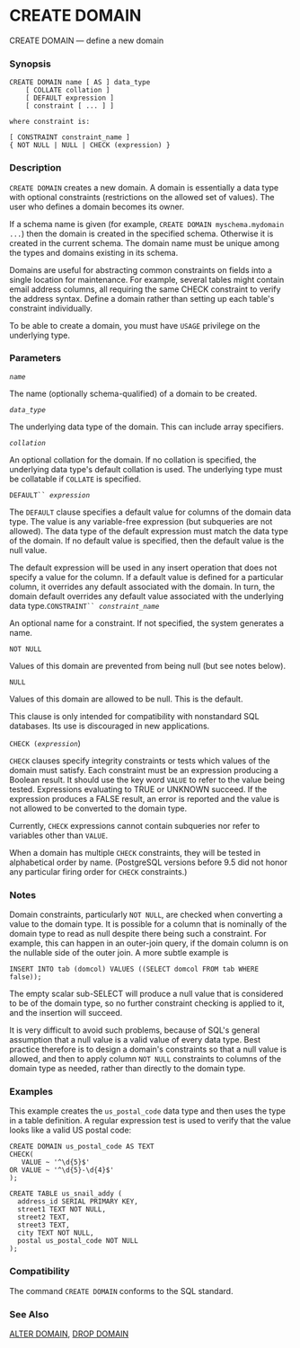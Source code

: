 # CREATE DOMAIN

CREATE DOMAIN — define a new domain

### Synopsis

```
CREATE DOMAIN name [ AS ] data_type
    [ COLLATE collation ]
    [ DEFAULT expression ]
    [ constraint [ ... ] ]

where constraint is:

[ CONSTRAINT constraint_name ]
{ NOT NULL | NULL | CHECK (expression) }
```

### Description

`CREATE DOMAIN` creates a new domain. A domain is essentially a data type with optional constraints (restrictions on the allowed set of values). The user who defines a domain becomes its owner.

If a schema name is given (for example, `CREATE DOMAIN myschema.mydomain ...`) then the domain is created in the specified schema. Otherwise it is created in the current schema. The domain name must be unique among the types and domains existing in its schema.

Domains are useful for abstracting common constraints on fields into a single location for maintenance. For example, several tables might contain email address columns, all requiring the same CHECK constraint to verify the address syntax. Define a domain rather than setting up each table's constraint individually.

To be able to create a domain, you must have `USAGE` privilege on the underlying type.

### Parameters

_`name`_

The name (optionally schema-qualified) of a domain to be created.

_`data_type`_

The underlying data type of the domain. This can include array specifiers.

_`collation`_

An optional collation for the domain. If no collation is specified, the underlying data type's default collation is used. The underlying type must be collatable if `COLLATE` is specified.

`DEFAULT`` `_`expression`_

The `DEFAULT` clause specifies a default value for columns of the domain data type. The value is any variable-free expression (but subqueries are not allowed). The data type of the default expression must match the data type of the domain. If no default value is specified, then the default value is the null value.

The default expression will be used in any insert operation that does not specify a value for the column. If a default value is defined for a particular column, it overrides any default associated with the domain. In turn, the domain default overrides any default value associated with the underlying data type.`CONSTRAINT`` `_`constraint_name`_

An optional name for a constraint. If not specified, the system generates a name.

`NOT NULL`

Values of this domain are prevented from being null (but see notes below).

`NULL`

Values of this domain are allowed to be null. This is the default.

This clause is only intended for compatibility with nonstandard SQL databases. Its use is discouraged in new applications.

`CHECK (`_`expression`_)

`CHECK` clauses specify integrity constraints or tests which values of the domain must satisfy. Each constraint must be an expression producing a Boolean result. It should use the key word `VALUE` to refer to the value being tested. Expressions evaluating to TRUE or UNKNOWN succeed. If the expression produces a FALSE result, an error is reported and the value is not allowed to be converted to the domain type.

Currently, `CHECK` expressions cannot contain subqueries nor refer to variables other than `VALUE`.

When a domain has multiple `CHECK` constraints, they will be tested in alphabetical order by name. (PostgreSQL versions before 9.5 did not honor any particular firing order for `CHECK` constraints.)

### Notes

Domain constraints, particularly `NOT NULL`, are checked when converting a value to the domain type. It is possible for a column that is nominally of the domain type to read as null despite there being such a constraint. For example, this can happen in an outer-join query, if the domain column is on the nullable side of the outer join. A more subtle example is

```
INSERT INTO tab (domcol) VALUES ((SELECT domcol FROM tab WHERE false));
```

The empty scalar sub-SELECT will produce a null value that is considered to be of the domain type, so no further constraint checking is applied to it, and the insertion will succeed.

It is very difficult to avoid such problems, because of SQL's general assumption that a null value is a valid value of every data type. Best practice therefore is to design a domain's constraints so that a null value is allowed, and then to apply column `NOT NULL` constraints to columns of the domain type as needed, rather than directly to the domain type.

### Examples

This example creates the `us_postal_code` data type and then uses the type in a table definition. A regular expression test is used to verify that the value looks like a valid US postal code:

```
CREATE DOMAIN us_postal_code AS TEXT
CHECK(
   VALUE ~ '^\d{5}$'
OR VALUE ~ '^\d{5}-\d{4}$'
);

CREATE TABLE us_snail_addy (
  address_id SERIAL PRIMARY KEY,
  street1 TEXT NOT NULL,
  street2 TEXT,
  street3 TEXT,
  city TEXT NOT NULL,
  postal us_postal_code NOT NULL
);
```

### Compatibility

The command `CREATE DOMAIN` conforms to the SQL standard.

### See Also

[ALTER DOMAIN](https://www.postgresql.org/docs/10/static/sql-alterdomain.html), [DROP DOMAIN](https://www.postgresql.org/docs/10/static/sql-dropdomain.html)
